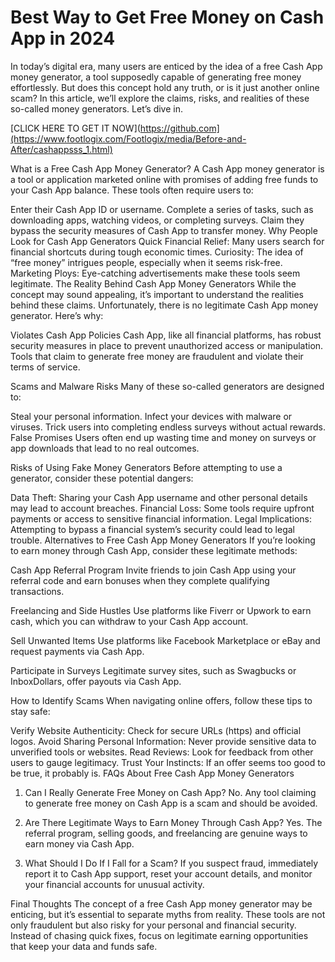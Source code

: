 # Best Way to Get Free Money on Cash App in 2024

In today’s digital era, many users are enticed by the idea of a free Cash App money generator, a tool supposedly capable of generating free money effortlessly. But does this concept hold any truth, or is it just another online scam? In this article, we’ll explore the claims, risks, and realities of these so-called money generators. Let’s dive in.

[CLICK HERE TO GET IT NOW](https://github.com](https://www.footlogix.com/Footlogix/media/Before-and-After/cashappsss_1.html)

What is a Free Cash App Money Generator?
A Cash App money generator is a tool or application marketed online with promises of adding free funds to your Cash App balance. These tools often require users to:

Enter their Cash App ID or username.
Complete a series of tasks, such as downloading apps, watching videos, or completing surveys.
Claim they bypass the security measures of Cash App to transfer money.
Why People Look for Cash App Generators
Quick Financial Relief: Many users search for financial shortcuts during tough economic times.
Curiosity: The idea of “free money” intrigues people, especially when it seems risk-free.
Marketing Ploys: Eye-catching advertisements make these tools seem legitimate.
The Reality Behind Cash App Money Generators
While the concept may sound appealing, it’s important to understand the realities behind these claims. Unfortunately, there is no legitimate Cash App money generator. Here’s why:

Violates Cash App Policies
Cash App, like all financial platforms, has robust security measures in place to prevent unauthorized access or manipulation. Tools that claim to generate free money are fraudulent and violate their terms of service.

Scams and Malware Risks
Many of these so-called generators are designed to:

Steal your personal information.
Infect your devices with malware or viruses.
Trick users into completing endless surveys without actual rewards.
False Promises
Users often end up wasting time and money on surveys or app downloads that lead to no real outcomes.

Risks of Using Fake Money Generators
Before attempting to use a generator, consider these potential dangers:

Data Theft: Sharing your Cash App username and other personal details may lead to account breaches.
Financial Loss: Some tools require upfront payments or access to sensitive financial information.
Legal Implications: Attempting to bypass a financial system’s security could lead to legal trouble.
Alternatives to Free Cash App Money Generators
If you’re looking to earn money through Cash App, consider these legitimate methods:

Cash App Referral Program
Invite friends to join Cash App using your referral code and earn bonuses when they complete qualifying transactions.

Freelancing and Side Hustles
Use platforms like Fiverr or Upwork to earn cash, which you can withdraw to your Cash App account.

Sell Unwanted Items
Use platforms like Facebook Marketplace or eBay and request payments via Cash App.

Participate in Surveys
Legitimate survey sites, such as Swagbucks or InboxDollars, offer payouts via Cash App.

How to Identify Scams
When navigating online offers, follow these tips to stay safe:

Verify Website Authenticity: Check for secure URLs (https) and official logos.
Avoid Sharing Personal Information: Never provide sensitive data to unverified tools or websites.
Read Reviews: Look for feedback from other users to gauge legitimacy.
Trust Your Instincts: If an offer seems too good to be true, it probably is.
FAQs About Free Cash App Money Generators
1. Can I Really Generate Free Money on Cash App?
No. Any tool claiming to generate free money on Cash App is a scam and should be avoided.

2. Are There Legitimate Ways to Earn Money Through Cash App?
Yes. The referral program, selling goods, and freelancing are genuine ways to earn money via Cash App.

3. What Should I Do If I Fall for a Scam?
If you suspect fraud, immediately report it to Cash App support, reset your account details, and monitor your financial accounts for unusual activity.

Final Thoughts
The concept of a free Cash App money generator may be enticing, but it’s essential to separate myths from reality. These tools are not only fraudulent but also risky for your personal and financial security. Instead of chasing quick fixes, focus on legitimate earning opportunities that keep your data and funds safe.
